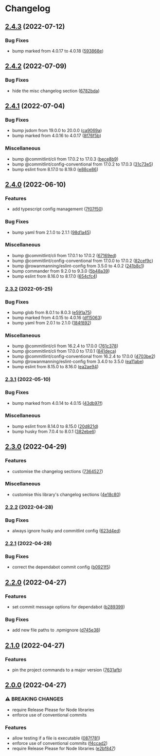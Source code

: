 # Changelog

## [2.4.3](https://github.com/rowanmanning/validate-project/compare/v2.4.2...v2.4.3) (2022-07-12)


### Bug Fixes

* bump marked from 4.0.17 to 4.0.18 ([593868e](https://github.com/rowanmanning/validate-project/commit/593868e2716947b06aa133618ea0b67918b868c9))

## [2.4.2](https://github.com/rowanmanning/validate-project/compare/v2.4.1...v2.4.2) (2022-07-09)


### Bug Fixes

* hide the misc changelog section ([6782bda](https://github.com/rowanmanning/validate-project/commit/6782bda28312a288b533d78b49728cffdcd63a4d))

## [2.4.1](https://github.com/rowanmanning/validate-project/compare/v2.4.0...v2.4.1) (2022-07-04)


### Bug Fixes

* bump jsdom from 19.0.0 to 20.0.0 ([ca9069a](https://github.com/rowanmanning/validate-project/commit/ca9069a13966ccda530fb0fc45447f9086e16321))
* bump marked from 4.0.16 to 4.0.17 ([8f76f5b](https://github.com/rowanmanning/validate-project/commit/8f76f5bb77565278deca45dd87206a88772e89a5))


### Miscellaneous

* bump @commitlint/cli from 17.0.2 to 17.0.3 ([bece8b9](https://github.com/rowanmanning/validate-project/commit/bece8b9b5e62a4f205dc3ea92d8ba840b6993fd1))
* bump @commitlint/config-conventional from 17.0.2 to 17.0.3 ([31c73e5](https://github.com/rowanmanning/validate-project/commit/31c73e5ff14b9b836346c4134d617153bd61ff93))
* bump eslint from 8.17.0 to 8.19.0 ([e88ce86](https://github.com/rowanmanning/validate-project/commit/e88ce8661f087d7e7688c3c8b9e56290e95f352c))

## [2.4.0](https://github.com/rowanmanning/validate-project/compare/v2.3.2...v2.4.0) (2022-06-10)


### Features

* add typescript config management ([7f07f50](https://github.com/rowanmanning/validate-project/commit/7f07f50d4c0903364bfc3b67802c6c93c5bc0e9c))


### Bug Fixes

* bump yaml from 2.1.0 to 2.1.1 ([98d1a45](https://github.com/rowanmanning/validate-project/commit/98d1a4523c1555fd62d1bf91b5d7918c48cb060b))


### Miscellaneous

* bump @commitlint/cli from 17.0.1 to 17.0.2 ([67169ed](https://github.com/rowanmanning/validate-project/commit/67169ed6d21ab3d205af39587e7163e8ae873b95))
* bump @commitlint/config-conventional from 17.0.0 to 17.0.2 ([82cef9c](https://github.com/rowanmanning/validate-project/commit/82cef9ce4e080541b36a8d12843ff09fde120666))
* bump @rowanmanning/eslint-config from 3.5.0 to 4.0.2 ([241b8c1](https://github.com/rowanmanning/validate-project/commit/241b8c17548768e1ac4a45a4c08c695a86b521e0))
* bump commander from 9.2.0 to 9.3.0 ([5b48a39](https://github.com/rowanmanning/validate-project/commit/5b48a391b69dfb173f4367debc5875d4dc830945))
* bump eslint from 8.16.0 to 8.17.0 ([654cfc4](https://github.com/rowanmanning/validate-project/commit/654cfc407e286c887cd0cc724ac21862259435d3))

### [2.3.2](https://github.com/rowanmanning/validate-project/compare/v2.3.1...v2.3.2) (2022-05-25)


### Bug Fixes

* bump glob from 8.0.1 to 8.0.3 ([e591a75](https://github.com/rowanmanning/validate-project/commit/e591a7501c8a47f31e0db8a39e4a121c6fe58402))
* bump marked from 4.0.15 to 4.0.16 ([df15063](https://github.com/rowanmanning/validate-project/commit/df15063cbc740b05b8b4b3d71f04be353dc352fb))
* bump yaml from 2.0.1 to 2.1.0 ([184f892](https://github.com/rowanmanning/validate-project/commit/184f8927ac5ee144c3ca354952bc5780e954d42e))


### Miscellaneous

* bump @commitlint/cli from 16.2.4 to 17.0.0 ([761c378](https://github.com/rowanmanning/validate-project/commit/761c3781b123543ce291231f0f6bf366e5e91c87))
* bump @commitlint/cli from 17.0.0 to 17.0.1 ([841deca](https://github.com/rowanmanning/validate-project/commit/841decac861134bb609e3926679d16989ec8a7e3))
* bump @commitlint/config-conventional from 16.2.4 to 17.0.0 ([4703be2](https://github.com/rowanmanning/validate-project/commit/4703be2dbba47dd26ec688e6aed812ad3ca571a7))
* bump @rowanmanning/eslint-config from 3.4.0 to 3.5.0 ([ea11abe](https://github.com/rowanmanning/validate-project/commit/ea11abe3315b65849be98791ce7d194baea35f75))
* bump eslint from 8.15.0 to 8.16.0 ([ea2ae94](https://github.com/rowanmanning/validate-project/commit/ea2ae94630c3a077e61ee9dffb6e822c1c56ff6c))

### [2.3.1](https://github.com/rowanmanning/validate-project/compare/v2.3.0...v2.3.1) (2022-05-10)


### Bug Fixes

* bump marked from 4.0.14 to 4.0.15 ([43db97f](https://github.com/rowanmanning/validate-project/commit/43db97f56466b38ca0291f9013f2b1c7e0fabe6e))


### Miscellaneous

* bump eslint from 8.14.0 to 8.15.0 ([20d821d](https://github.com/rowanmanning/validate-project/commit/20d821da7a432b72f7676a966394f8f05a5806cf))
* bump husky from 7.0.4 to 8.0.1 ([382ebe6](https://github.com/rowanmanning/validate-project/commit/382ebe6c5ed051a14ea30153acbd4eeea5bf6ef5))

## [2.3.0](https://github.com/rowanmanning/validate-project/compare/v2.2.2...v2.3.0) (2022-04-29)


### Features

* customise the changelog sections ([7364527](https://github.com/rowanmanning/validate-project/commit/7364527599dbfe861e4df3cc1a6eb2144b513f7f))


### Miscellaneous

* customise this library's changelog sections ([4e18c80](https://github.com/rowanmanning/validate-project/commit/4e18c8038035e6da26b0a24430c071cb98fcff33))

### [2.2.2](https://github.com/rowanmanning/validate-project/compare/v2.2.1...v2.2.2) (2022-04-28)


### Bug Fixes

* always ignore husky and commitlint config ([623d4ed](https://github.com/rowanmanning/validate-project/commit/623d4ed148014360246424a6d53746a21d60b96c))

### [2.2.1](https://github.com/rowanmanning/validate-project/compare/v2.2.0...v2.2.1) (2022-04-28)


### Bug Fixes

* correct the dependabot commit config ([b0921f5](https://github.com/rowanmanning/validate-project/commit/b0921f5e4a918d9b106b5ea29a1d969ec4dbc6b8))

## [2.2.0](https://github.com/rowanmanning/validate-project/compare/v2.1.0...v2.2.0) (2022-04-27)


### Features

* set commit message options for dependabot ([b289399](https://github.com/rowanmanning/validate-project/commit/b2893990dffaf6d4f0292f9c2dd18336356a92a2))


### Bug Fixes

* add new file paths to .npmignore ([d745e38](https://github.com/rowanmanning/validate-project/commit/d745e38b36599ca238bf982536f5a7cc96666d0e))

## [2.1.0](https://github.com/rowanmanning/validate-project/compare/v2.0.0...v2.1.0) (2022-04-27)


### Features

* pin the project commands to a major version ([7631afb](https://github.com/rowanmanning/validate-project/commit/7631afba98eded2aa6e1a42fef8c31825c5f961e))

## [2.0.0](https://github.com/rowanmanning/validate-project/compare/v1.12.0...v2.0.0) (2022-04-27)


### ⚠ BREAKING CHANGES

* require Release Please for Node libraries
* enforce use of conventional commits

### Features

* allow testing if a file is executable ([087f781](https://github.com/rowanmanning/validate-project/commit/087f781a1b2d827d561d27f16453b320c641f76d))
* enforce use of conventional commits ([f4ccad2](https://github.com/rowanmanning/validate-project/commit/f4ccad236a5c5c533c3736327fa1a041e8046983))
* require Release Please for Node libraries ([e2bf847](https://github.com/rowanmanning/validate-project/commit/e2bf8475c3eee6377f031ee65c7624d35b1e7b65))
